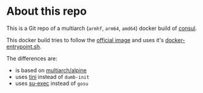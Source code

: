 # About this repo

This is a Git repo of a multiarch (`armhf`, `arm64`,  `amd64`) docker build of [consul](https://registry.hub.docker.com/_/consul/).

This docker build tries to follow the [official image](https://docs.docker.com/docker-hub/official_repos/) and uses it's [docker-entrypoint.sh](https://github.com/hashicorp/docker-consul/blob/9fb940c32b6f46b0a77a640d7161054e00e97bbb/0.X/docker-entrypoint.sh).

The differences are:
* is based on [multiarch/alpine](https://hub.docker.com/r/multiarch/alpine/)
* uses [tini](https://github.com/krallin/tini) instead of `dumb-init`
* uses [su-exec](https://github.com/ncopa/su-exec) instead of `gosu`

